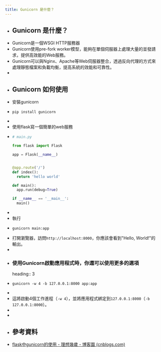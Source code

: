 ```yaml
---
title: Gunicorn 是什麼？
---
```

- ## Gunicorn 是什麼？
- Gunicorn是一個WSGI HTTP服務器
- Gunicorn使用pre-fork worker模型，能夠在單個伺服器上處理大量的並發請求，提供高效能的Web服務。
- Gunicorn可以與Nginx、Apache等Web伺服器整合，透過反向代理的方式來處理靜態檔案和負載均衡，提高系統的效能和可靠性。
-
- ## Gunicorn 如何使用
- 安裝gunicorn
-
  ```shell
  pip install gunicorn
  ```
-
- 使用flask寫一個簡單的web服務
-
  ```python
  # main.py
  
  from flask import Flask
  
  app = Flask(__name__)
  
  
  @app.route('/')
  def index():
    return 'hello world'
  
  def main():
    app.run(debug=True)
  
  if __name__ == '__main__':
    main()
  ```
-
- 執行
-
  ```shell
  gunicorn main:app
  ```
- 打開瀏覽器，訪問`http://localhost:8000`，你應該會看到"Hello, World!"的輸出。
-
- ### 使用Gunicorn啟動應用程式時，你還可以使用更多的選項
  heading:: 3
-
  ```shell
  gunicorn -w 4 -b 127.0.0.1:8000 app:app
  ```
-
- 這將啟動4個工作進程（`-w 4`），並將應用程式綁定到`127.0.0.1:8000`（`-b 127.0.0.1:8000`）。
-
-
- ## 參考資料
- [flask中gunicorn的使用 - 理想幾歲 - 博客園 (cnblogs.com)](https://www.cnblogs.com/zongfa/p/12614459.html#:~:text=flask%E4%B8%ADgunicorn%E7%9A%84%E4%BD%BF%E7%94%A8%201%201%E3%80%81%E6%A8%A1%E5%9D%97%E5%AE%89%E8%A3%85%202%202%E3%80%81%E7%94%A8flask%E5%86%99%E4%B8%80%E4%B8%AA%E7%AE%80%E5%8D%95%E7%9A%84web%E6%9C%8D%E5%8A%A1,3%203%E3%80%81%E5%90%AF%E5%8A%A8%204%204%E3%80%81%E9%85%8D%E7%BD%AE%E6%96%87%E4%BB%B6%205%205%E3%80%81gunicorn%E5%90%AF%E5%8A%A8flask%E5%90%8E%EF%BC%8C%E8%AE%BF%E9%97%AEapi%E5%8D%B4%E6%8A%A5404)